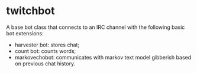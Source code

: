 # twitchbot

A base bot class that connects to an IRC channel with the following basic bot extensions:
- harvester bot: stores chat;
- count bot: counts words;
- markovechobot: communicates with markov text model gibberish based on previous chat history.

